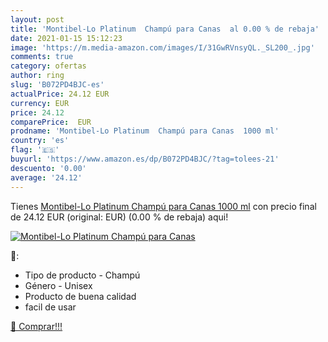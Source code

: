```yaml
---
layout: post
title: 'Montibel-Lo Platinum  Champú para Canas  al 0.00 % de rebaja'
date: 2021-01-15 15:12:23
image: 'https://m.media-amazon.com/images/I/31GwRVnsyQL._SL200_.jpg'
comments: true
category: ofertas
author: ring
slug: 'B072PD4BJC-es'
actualPrice: 24.12 EUR
currency: EUR
price: 24.12
comparePrice:  EUR
prodname: 'Montibel-Lo Platinum  Champú para Canas  1000 ml'
country: 'es'
flag: '🇪🇸'
buyurl: 'https://www.amazon.es/dp/B072PD4BJC/?tag=tolees-21'
descuento: '0.00'
average: '24.12'
---
```


Tienes [Montibel-Lo Platinum  Champú para Canas  1000 ml](https://www.amazon.es/dp/B072PD4BJC/?tag=tolees-21) con precio final de  24.12 EUR (original:  EUR) (0.00 %  de rebaja) aqui!

[![Montibel-Lo Platinum  Champú para Canas ](https://m.media-amazon.com/images/I/31GwRVnsyQL._SL200_.jpg)](https://www.amazon.es/dp/B072PD4BJC/?tag=tolees-21)

🔎:

- Tipo de producto - Champú
- Género - Unisex
- Producto de buena calidad
- facil de usar

[🛒 Comprar!!!](https://www.amazon.es/dp/B072PD4BJC/?tag=tolees-21)
